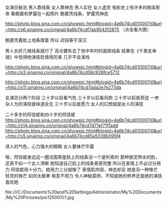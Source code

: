女演员秘法
男人靠线条 女人靠神态
男人实在  女人虚灵
电影史上有许多的痴呆影帝
看鲍嘉和梦露在一起照片
鲍嘉凭线条，梦露凭神态
 
http://photo.blog.sina.com.cn/showpic.html#blogid=4a6b74cd010007i0&url=http://s6.sinaimg.cn/orignal/4a6b74cdf7ab9542f2875
（点击看大图）
 
鲍嘉凭着脸上线条撑着
所以
迟钝等于深沉
 
男人长好几根线条就行了
高仓健失去了他中年时的面部线条
结果在《千里走单骑》中觉得他演技贬值得厉害
几乎不会演戏
 
http://photo.blog.sina.com.cn/showpic.html#blogid=4a6b74cd010007i0&url=http://s3.sinaimg.cn/orignal/4a6b74cd08c928fce5712
 
http://photo.blog.sina.com.cn/showpic.html#blogid=4a6b74cd010007i0&url=http://s11.sinaimg.cn/orignal/4a6b74cd7ada2e7e273da
 
 
女演员分两个阶段
三十岁以前看气色 三十岁以后看风韵
 三十岁以前是奇迹 一参杂人为的演技就味道全无
 三十岁以后是愿力 女人的幻想就是女人的演技
 
二十多岁的阿佳妮和四十岁的阿佳妮
http://photo.blog.sina.com.cn/showpic.html#blogid=4a6b74cd010007i0&url=http://s14.sinaimg.cn/orignal/4a6b74cd7d71ef71f1add
http://photo.blog.sina.com.cn/showpic.html#blogid=4a6b74cd010007i0&url=http://s5.sinaimg.cn/orignal/4a6b74cd85a5028b095f4
 
诱人的气色，心力强大的眼睛
女人要锋芒毕露
 
唉，阿佳妮身边这一圈法国男星脸上的线条没一个是利索的
那种脱泥带水的脸，还真不如一个女人清晰
她知道自己脸上的线条骨感完整
所以在表情上不必过分用力
阿佳妮用十分力，她用力三分就够了
表情肌肉弱，神态却足
她是另一种锋芒
轻灵的锋芒
如同太极拳 用意不用力
令人神秘莫辨，不知是她的修养还是她的演技
喜欢她
 
file:///C:/Documents%20and%20Settings/Administrator/My%20Documents/My%20Pictures/pic125007c1.jpg
